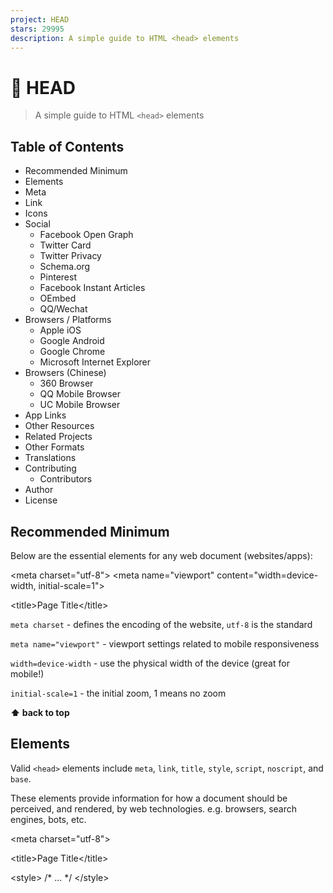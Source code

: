 ```yaml
---
project: HEAD
stars: 29995
description: A simple guide to HTML <head> elements
---
```


🤯 HEAD
=======

> A simple guide to HTML `<head>` elements

Table of Contents
-----------------

-   Recommended Minimum
-   Elements
-   Meta
-   Link
-   Icons
-   Social
    -   Facebook Open Graph
    -   Twitter Card
    -   Twitter Privacy
    -   Schema.org
    -   Pinterest
    -   Facebook Instant Articles
    -   OEmbed
    -   QQ/Wechat
-   Browsers / Platforms
    -   Apple iOS
    -   Google Android
    -   Google Chrome
    -   Microsoft Internet Explorer
-   Browsers (Chinese)
    -   360 Browser
    -   QQ Mobile Browser
    -   UC Mobile Browser
-   App Links
-   Other Resources
-   Related Projects
-   Other Formats
-   Translations
-   Contributing
    -   Contributors
-   Author
-   License

Recommended Minimum
-------------------

Below are the essential elements for any web document (websites/apps):

<meta charset\="utf-8"\>
<meta name\="viewport" content\="width=device-width, initial-scale=1"\>
<!--
  The above 2 meta tags \*must\* come first in the <head>
  to consistently ensure proper document rendering.
  Any other head element should come \*after\* these tags.
 -->
<title\>Page Title</title\>

`meta charset` - defines the encoding of the website, `utf-8` is the standard

`meta name="viewport"` - viewport settings related to mobile responsiveness

`width=device-width` - use the physical width of the device (great for mobile!)

`initial-scale=1` - the initial zoom, 1 means no zoom

**⬆ back to top**

Elements
--------

Valid `<head>` elements include `meta`, `link`, `title`, `style`, `script`, `noscript`, and `base`.

These elements provide information for how a document should be perceived, and rendered, by web technologies. e.g. browsers, search engines, bots, etc.

<!--
  Set the character encoding for this document, so that
  all characters within the UTF-8 space (such as emoji)
  are rendered correctly.
\-->
<meta charset\="utf-8"\>

<!-- Set the document's title -->
<title\>Page Title</title\>

<!-- Set the base URL for all relative URLs within the document -->
<base href\="https://example.com/page.html"\>

<!-- Link to an external CSS file -->
<link rel\="stylesheet" href\="styles.css"\>

<!-- Used for adding in-document CSS -->
<style\>
  /\* ... \*/
</style\>

<!-- JavaScript & No-JavaScript tags -->
<script src\="script.js"\></script\>
<script\>
  // function(s) go here
</script\>
<noscript\>
  <!-- No JS alternative -->
</noscript\>

**⬆ back to top**

Meta
----

<!--
  The following 2 meta tags \*must\* come first in the <head>
  to consistently ensure proper document rendering.
  Any other head element should come \*after\* these tags.
\-->
<meta charset\="utf-8"\>
<meta name\="viewport" content\="width=device-width, initial-scale=1"\>

<!--
  Allows control over where resources are loaded from.
  Place as early in the <head> as possible, as the tag  
  only applies to resources that are declared after it.
\-->
<meta http-equiv\="Content-Security-Policy" content\="default-src 'self'"\>

<!-- Name of web application (only should be used if the website is used as an app) -->
<meta name\="application-name" content\="Application Name"\>

<!-- Theme Color for Chrome, Firefox OS and Opera -->
<meta name\="theme-color" content\="#4285f4"\>

<!-- Short description of the document (limit to 150 characters) -->
<!-- This content \*may\* be used as a part of search engine results. -->
<meta name\="description" content\="A description of the page"\>

<!-- Control the behavior of search engine crawling and indexing -->
<meta name\="robots" content\="index,follow"\><!-- All Search Engines -->
<meta name\="googlebot" content\="index,follow"\><!-- Google Specific -->

<!-- Tells Google not to show the sitelinks search box -->
<meta name\="google" content\="nositelinkssearchbox"\>

<!-- Tells Google not to provide a translation for this document -->
<meta name\="google" content\="notranslate"\>

<!-- Verify website ownership -->
<meta name\="google-site-verification" content\="verification\_token"\><!-- Google Search Console -->
<meta name\="yandex-verification" content\="verification\_token"\><!-- Yandex Webmasters -->
<meta name\="msvalidate.01" content\="verification\_token"\><!-- Bing Webmaster Center -->
<meta name\="alexaVerifyID" content\="verification\_token"\><!-- Alexa Console -->
<meta name\="p:domain\_verify" content\="code\_from\_pinterest"\><!-- Pinterest Console-->
<meta name\="norton-safeweb-site-verification" content\="norton\_code"\><!-- Norton Safe Web -->

<!-- Identify the software used to build the document (i.e. - WordPress, Dreamweaver) -->
<meta name\="generator" content\="program"\>

<!-- Short description of your document's subject -->
<meta name\="subject" content\="your document's subject"\>

<!-- Gives a general age rating based on the document's content -->
<meta name\="rating" content\="General"\>

<!-- Allows control over how referrer information is passed -->
<meta name\="referrer" content\="no-referrer"\>

<!-- Disable automatic detection and formatting of possible phone numbers -->
<meta name\="format-detection" content\="telephone=no"\>

<!-- Completely opt out of DNS prefetching by setting to "off" -->
<meta http-equiv\="x-dns-prefetch-control" content\="off"\>

<!-- Specifies the document to appear in a specific frame -->
<meta http-equiv\="Window-Target" content\="\_value"\>

<!-- Geo tags -->
<meta name\="ICBM" content\="latitude, longitude"\>
<meta name\="geo.position" content\="latitude;longitude"\>
<meta name\="geo.region" content\="country\[-state\]"\><!-- Country code (ISO 3166-1): mandatory, state code (ISO 3166-2): optional; eg. content="US" / content="US-NY" -->
<meta name\="geo.placename" content\="city/town"\><!-- eg. content="New York City" -->

<!-- Web Monetization https://webmonetization.org/docs/getting-started -->
<meta name\="monetization" content\="$paymentpointer.example"\>

-   📖 Meta tags that Google understands
-   📖 WHATWG Wiki: MetaExtensions
-   📖 ICBM on Wikipedia
-   📖 Geotagging on Wikipedia

**⬆ back to top**

Link
----

<!-- Points to an external stylesheet -->
<link rel\="stylesheet" href\="https://example.com/styles.css"\>

<!-- Helps prevent duplicate content issues -->
<link rel\="canonical" href\="https://example.com/article/?page=2"\>

<!-- Links to an AMP HTML version of the current document -->
<link rel\="amphtml" href\="https://example.com/path/to/amp-version.html"\>

<!-- Links to a JSON file that specifies "installation" credentials for the web applications -->
<link rel\="manifest" href\="manifest.json"\>

<!-- Links to information about the author(s) of the document -->
<link rel\="author" href\="humans.txt"\>

<!-- Refers to a copyright statement that applies to the link's context -->
<link rel\="license" href\="copyright.html"\>

<!-- Gives a reference to a location in your document that may be in another language -->
<link rel\="alternate" href\="https://es.example.com/" hreflang\="es"\>

<!-- Provides information about an author or another person -->
<link rel\="me" href\="https://google.com/profiles/thenextweb" type\="text/html"\>
<link rel\="me" href\="mailto:name@example.com"\>
<link rel\="me" href\="sms:+15035550125"\>

<!-- Links to a document that describes a collection of records, documents, or other materials of historical interest -->
<link rel\="archives" href\="https://example.com/archives/"\>

<!-- Links to top level resource in an hierarchical structure -->
<link rel\="index" href\="https://example.com/article/"\>

<!-- Provides a self reference - useful when the document has multiple possible references -->
<link rel\="self" type\="application/atom+xml" href\="https://example.com/atom.xml"\>

<!-- The first, last, previous, and next documents in a series of documents, respectively -->
<link rel\="first" href\="https://example.com/article/"\>
<link rel\="last" href\="https://example.com/article/?page=42"\>
<link rel\="prev" href\="https://example.com/article/?page=1"\>
<link rel\="next" href\="https://example.com/article/?page=3"\>

<!-- Used when a 3rd party service is utilized to maintain a blog -->
<link rel\="EditURI" href\="https://example.com/xmlrpc.php?rsd" type\="application/rsd+xml" title\="RSD"\>

<!-- Forms an automated comment when another WordPress blog links to your WordPress blog or post -->
<link rel\="pingback" href\="https://example.com/xmlrpc.php"\>

<!-- Notifies a URL when you link to it on your document -->
<link rel\="webmention" href\="https://example.com/webmention"\>

<!-- Enables posting to your own domain using a Micropub client -->
<link rel\="micropub" href\="https://example.com/micropub"\>

<!-- Open Search -->
<link rel\="search" href\="/open-search.xml" type\="application/opensearchdescription+xml" title\="Search Title"\>

<!-- Feeds -->
<link rel\="alternate" href\="https://feeds.feedburner.com/example" type\="application/rss+xml" title\="RSS"\>
<link rel\="alternate" href\="https://example.com/feed.atom" type\="application/atom+xml" title\="Atom 0.3"\>

<!-- Prefetching, preloading, prebrowsing -->
<!-- More info: https://css-tricks.com/prefetching-preloading-prebrowsing/ -->
<link rel\="dns-prefetch" href\="//example.com/"\>
<link rel\="preconnect" href\="https://www.example.com/"\>
<link rel\="prefetch" href\="https://www.example.com/"\>
<link rel\="prerender" href\="https://example.com/"\>
<link rel\="preload" href\="image.png" as\="image"\>

-   📖 Link Relations

**⬆ back to top**

Icons
-----

<!-- For IE 10 and below -->
<!-- Place favicon.ico in the root directory - no tag necessary -->

<!-- Icon in the highest resolution we need it for -->
<link rel\="icon" sizes\="192x192" href\="/path/to/icon.png"\>

<!-- Apple Touch Icon (reuse 192px icon.png) -->
<link rel\="apple-touch-icon" href\="/path/to/apple-touch-icon.png"\>

<!-- Safari Pinned Tab Icon -->
<link rel\="mask-icon" href\="/path/to/icon.svg" color\="blue"\>

-   📖 All About Favicons (And Touch Icons)
-   📖 Creating Pinned Tab Icons
-   📖 Favicon Cheat Sheet
-   📖 Icons & Browser Colors

**⬆ back to top**

Social
------

### Facebook Open Graph

> Most content is shared to Facebook as a URL, so it's important that you mark up your website with Open Graph tags to take control over how your content appears on Facebook. More about Facebook Open Graph Markup

<meta property\="fb:app\_id" content\="123456789"\>
<meta property\="og:url" content\="https://example.com/page.html"\>
<meta property\="og:type" content\="website"\>
<meta property\="og:title" content\="Content Title"\>
<meta property\="og:image" content\="https://example.com/image.jpg"\>
<meta property\="og:image:alt" content\="A description of what is in the image (not a caption)"\>
<meta property\="og:description" content\="Description Here"\>
<meta property\="og:site\_name" content\="Site Name"\>
<meta property\="og:locale" content\="en\_US"\>
<meta property\="article:author" content\=""\>

-   📖 Open Graph protocol
-   🛠 Test your page with the Facebook Sharing Debugger

### Twitter Card

> With Twitter Cards, you can attach rich photos, videos and media experiences to Tweets, helping to drive traffic to your website. More about Twitter Cards

<meta name\="twitter:card" content\="summary"\>
<meta name\="twitter:site" content\="@site\_account"\>
<meta name\="twitter:creator" content\="@individual\_account"\>
<meta name\="twitter:url" content\="https://example.com/page.html"\>
<meta name\="twitter:title" content\="Content Title"\>
<meta name\="twitter:description" content\="Content description less than 200 characters"\>
<meta name\="twitter:image" content\="https://example.com/image.jpg"\>
<meta name\="twitter:image:alt" content\="A text description of the image conveying the essential nature of an image to users who are visually impaired. Maximum 420 characters."\>

-   📖 Getting started with cards — Twitter Developers
-   🛠 Test your page with the Twitter Card Validator

### Twitter Privacy

If you embed tweets in your website, Twitter can use information from your site to tailor content and suggestions to Twitter users. More about Twitter privacy options.

<!-- disallow Twitter from using your site's info for personalization purposes -->
<meta name\="twitter:dnt" content\="on"\>

### Schema.org

<html lang\="" itemscope itemtype\="https://schema.org/Article"\>
    <head\>
      <link rel\="author" href\=""\>
      <link rel\="publisher" href\=""\>
      <meta itemprop\="name" content\="Content Title"\>
      <meta itemprop\="description" content\="Content description less than 200 characters"\>
      <meta itemprop\="image" content\="https://example.com/image.jpg"\>

**Note:** These meta tags require the `itemscope` and `itemtype` attributes to be added to the `<html>` tag.

-   📖 Getting Started - schema.org
-   🛠 Test your page with the Rich Results Test

### Pinterest

Pinterest lets you prevent people from saving things from your website, according to their help center. The `description` is optional.

<meta name\="pinterest" content\="nopin" description\="Sorry, you can't save from my website!"\>

### Facebook Instant Articles

<meta charset\="utf-8"\>
<meta property\="op:markup\_version" content\="v1.0"\>

<!-- The URL of the web version of your article -->
<link rel\="canonical" href\="https://example.com/article.html"\>

<!-- The style to be used for this article -->
<meta property\="fb:article\_style" content\="myarticlestyle"\>

-   📖 Creating Articles - Instant Articles
-   📖 Code Samples - Instant Articles

### OEmbed

<link rel\="alternate" type\="application/json+oembed"
  href\="https://example.com/services/oembed?url=http%3A%2F%2Fexample.com%2Ffoo%2F&amp;format=json"
  title\="oEmbed Profile: JSON"\>
<link rel\="alternate" type\="text/xml+oembed"
  href\="https://example.com/services/oembed?url=http%3A%2F%2Fexample.com%2Ffoo%2F&amp;format=xml"
  title\="oEmbed Profile: XML"\>

-   📖 oEmbed format

### QQ/Wechat

Users share web pages to qq wechat will have a formatted message

<meta itemprop\="name" content\="share title"\>
<meta itemprop\="image" content\="http://imgcache.qq.com/qqshow/ac/v4/global/logo.png"\>
<meta name\="description" itemprop\="description" content\="share content"\>

-   📖 Code Format Docs

**⬆ back to top**

Browsers / Platforms
--------------------

### Apple iOS

<!-- Smart App Banner -->
<meta name\="apple-itunes-app" content\="app-id=APP\_ID,affiliate-data=AFFILIATE\_ID,app-argument=SOME\_TEXT"\>

<!-- Disable automatic detection and formatting of possible phone numbers -->
<meta name\="format-detection" content\="telephone=no"\>

<!-- Launch Icon (180x180px or larger) -->
<link rel\="apple-touch-icon" href\="/path/to/apple-touch-icon.png"\>

<!-- Launch Screen Image -->
<link rel\="apple-touch-startup-image" href\="/path/to/launch.png"\>

<!-- Launch Icon Title -->
<meta name\="apple-mobile-web-app-title" content\="App Title"\>

<!-- Enable standalone (full-screen) mode -->
<meta name\="apple-mobile-web-app-capable" content\="yes"\>

<!-- Status bar appearance (has no effect unless standalone mode is enabled) -->
<meta name\="apple-mobile-web-app-status-bar-style" content\="black"\>

<!-- iOS app deep linking -->
<meta name\="apple-itunes-app" content\="app-id=APP-ID, app-argument=http/url-sample.com"\>
<link rel\="alternate" href\="ios-app://APP-ID/http/url-sample.com"\>

-   📖 Configuring Web Applications

### Google Android

<meta name\="theme-color" content\="#E64545"\>

<!-- Add to home screen -->
<meta name\="mobile-web-app-capable" content\="yes"\>
<!-- More info: https://developer.chrome.com/multidevice/android/installtohomescreen -->

<!-- Android app deep linking -->
<meta name\="google-play-app" content\="app-id=package-name"\>
<link rel\="alternate" href\="android-app://package-name/http/url-sample.com"\>

### Google Chrome

<link rel\="chrome-webstore-item" href\="https://chrome.google.com/webstore/detail/APP\_ID"\>

<!-- Disable translation prompt -->
<meta name\="google" content\="notranslate"\>

### Microsoft Internet Explorer

<!-- Force IE 8/9/10 to use its latest rendering engine -->
<meta http-equiv\="x-ua-compatible" content\="ie=edge"\>

<!-- Disable automatic detection and formatting of possible phone numbers by Skype Toolbar browser extension -->
<meta name\="skype\_toolbar" content\="skype\_toolbar\_parser\_compatible"\>

<!-- Windows Tiles -->
<meta name\="msapplication-config" content\="/browserconfig.xml"\>

Minimum required xml markup for `browserconfig.xml`:

<?xml version\="1.0" encoding\="utf-8"?>
<browserconfig\>
   <msapplication\>
     <tile\>
        <square70x70logo src\="small.png"/>
        <square150x150logo src\="medium.png"/>
        <wide310x150logo src\="wide.png"/>
        <square310x310logo src\="large.png"/>
     </tile\>
   </msapplication\>
</browserconfig\>

-   📖 Browser configuration schema reference

**⬆ back to top**

Browsers (Chinese)
------------------

### 360 Browser

<!-- Select rendering engine order -->
<meta name\="renderer" content\="webkit|ie-comp|ie-stand"\>

### QQ Mobile Browser

<!-- Locks the screen into the specified orientation -->
<meta name\="x5-orientation" content\="landscape/portrait"\>

<!-- Display this document in fullscreen -->
<meta name\="x5-fullscreen" content\="true"\>

<!-- Document will be displayed in "application mode" (fullscreen, etc.) -->
<meta name\="x5-page-mode" content\="app"\>

### UC Mobile Browser

<!-- Locks the screen into the specified orientation -->
<meta name\="screen-orientation" content\="landscape/portrait"\>

<!-- Display this document in fullscreen -->
<meta name\="full-screen" content\="yes"\>

<!-- UC browser will display images even if in "text mode" -->
<meta name\="imagemode" content\="force"\>

<!-- Document will be displayed in "application mode"(fullscreen, forbidding gesture, etc.) -->
<meta name\="browsermode" content\="application"\>

<!-- Disabled the UC browser's "night mode" for this document -->
<meta name\="nightmode" content\="disable"\>

<!-- Simplify the document to reduce data transfer -->
<meta name\="layoutmode" content\="fitscreen"\>

<!-- Disable the UC browser's feature of "scaling font up when there are many words in this document" -->
<meta name\="wap-font-scale" content\="no"\>

-   📖 UC Browser Docs

**⬆ back to top**

App Links
---------

<!-- iOS -->
<meta property\="al:ios:url" content\="applinks://docs"\>
<meta property\="al:ios:app\_store\_id" content\="12345"\>
<meta property\="al:ios:app\_name" content\="App Links"\>

<!-- Android -->
<meta property\="al:android:url" content\="applinks://docs"\>
<meta property\="al:android:app\_name" content\="App Links"\>
<meta property\="al:android:package" content\="org.applinks"\>

<!-- Web fall back -->
<meta property\="al:web:url" content\="https://applinks.org/documentation"\>

-   📖 App Links

**⬆ back to top**

Other Resources
---------------

-   📖 HTML5 Boilerplate Docs: The HTML
-   📖 HTML5 Boilerplate Docs: Extend and customize

**⬆ back to top**

Related Projects
----------------

-   Atom HTML Head Snippets - Atom package for `HEAD` snippets
-   Sublime Text HTML Head Snippets - Sublime Text package for `HEAD` snippets
-   head-it - CLI interface for `HEAD` snippets
-   vue-head - Manipulating the meta information of the `HEAD` tag for Vue.js

**⬆ back to top**

Other Formats
-------------

-   📄 PDF

**⬆ back to top**

🌐 Translations
---------------

-   🇮🇩 Bahasa
-   🇧🇷 Brazilian Portuguese
-   🇨🇳 Chinese (Simplified)
-   🇩🇪 German
-   🇮🇹 Italian
-   🇯🇵 Japanese
-   🇰🇷 Korean
-   🇷🇺 Russian/Русский
-   🇪🇸 Spanish
-   🇹🇷 Turkish/Türkçe

**⬆ back to top**

🤝 Contributing
---------------

**Open an issue or a pull request to suggest changes or additions.**

### Guide

The **HEAD** repository consists of two branches:

#### 1\. `master`

This branch consists of the `README.md` file that is reflected on the htmlhead.dev website. All changes to the content of the guide should be made in this file.

Please follow these steps for pull requests:

{:.list-style-default}

-   Modify only one tag, or one related set of tags at a time
-   Use double quotes on attributes
-   Don't include a trailing slash in self-closing elements — the HTML5 spec says they're optional
-   Consider including a link to documentation that supports your change

#### 2\. `gh-pages`

This branch is responsible for the htmlhead.dev website. We use Jekyll to deploy the `README.md` markdown file to GitHub Pages. All website related modifications should be made in this branch.

You may find it helpful to review the Jekyll Docs and understand how Jekyll works before working in this branch.

🌟 Contributors
---------------

Check out all the super awesome contributors 🤩

👤 Author
---------

**Josh Buchea**

-   GitHub: @joshbuchea
-   Mastodon: @joshbuchea@hachyderm.io

💛 Support
----------

If this project was helpful for you or your organization, please considering supporting my work directly:

-   💛 Sponsor me on GitHub
-   ⭐️ Star this project on GitHub
-   🐙 Follow me on GitHub
-   🐘 Follow me on Mastodon

Everything helps, thanks! 🙏

— Josh

📝 License
----------

**⬆ back to top**
